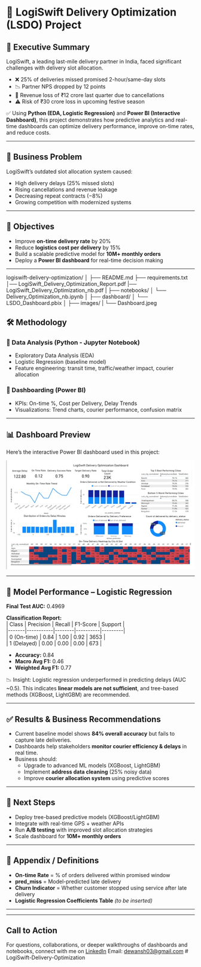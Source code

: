 # 🚚 LogiSwift Delivery Optimization (LSDO) Project

## 📌 Executive Summary  
LogiSwift, a leading last-mile delivery partner in India, faced significant challenges with delivery slot allocation.  
- ❌ 25% of deliveries missed promised 2-hour/same-day slots  
- 📉 Partner NPS dropped by 12 points  
- 💸 Revenue loss of ₹12 crore last quarter due to cancellations  
- ⚠️ Risk of ₹30 crore loss in upcoming festive season  

✅ Using **Python (EDA, Logistic Regression)** and **Power BI (Interactive Dashboard)**, this project demonstrates how predictive analytics and real-time dashboards can optimize delivery performance, improve on-time rates, and reduce costs.

---

## 🏢 Business Problem  
LogiSwift’s outdated slot allocation system caused:  
- High delivery delays (25% missed slots)  
- Rising cancellations and revenue leakage  
- Decreasing repeat contracts (−8%)  
- Growing competition with modernized systems  

---

## 🎯 Objectives  
- Improve **on-time delivery rate** by 20%  
- Reduce **logistics cost per delivery** by 15%  
- Build a scalable predictive model for **10M+ monthly orders**  
- Deploy a **Power BI dashboard** for real-time decision making  

---
logiswift-delivery-optimization/
│
├── README.md
├── requirements.txt
│── LogiSwift_Delivery_Optimization_Report.pdf
|── LogiSwift_Delivery_Optimization_nb.pdf
|
├── notebooks/
│ └── Delivery_Optimization_nb.ipynb
│
├── dashboard/
│ └── LSDO_Dashboard.pbix
│
├── images/
|  └── Dashboard.jpeg


## 🛠️ Methodology  
### 🔹 Data Analysis (Python - Jupyter Notebook)  
- Exploratory Data Analysis (EDA)  
- Logistic Regression (baseline model)  
- Feature engineering: transit time, traffic/weather impact, courier allocation  

### 🔹 Dashboarding (Power BI)  
- KPIs: On-time %, Cost per Delivery, Delay Trends  
- Visualizations: Trend charts, courier performance, confusion matrix  

---

## 📊 Dashboard Preview  
Here’s the interactive Power BI dashboard used in this project:  

![Delivery Optimization Dashboard](images/Dashboard.jpeg)  

---

## 🤖 Model Performance – Logistic Regression  
**Final Test AUC:** 0.4969  

**Classification Report:**  
| Class | Precision | Recall | F1-Score | Support |  
|-------|-----------|--------|----------|---------|  
| 0 (On-time) | 0.84 | 1.00 | 0.92 | 3653 |  
| 1 (Delayed) | 0.00 | 0.00 | 0.00 | 673 |  

- **Accuracy:** 0.84  
- **Macro Avg F1:** 0.46  
- **Weighted Avg F1:** 0.77  

📉 Insight: Logistic regression underperformed in predicting delays (AUC ~0.5). This indicates **linear models are not sufficient**, and tree-based methods (XGBoost, LightGBM) are recommended.

---

## ✅ Results & Business Recommendations  
- Current baseline model shows **84% overall accuracy** but fails to capture late deliveries.  
- Dashboards help stakeholders **monitor courier efficiency & delays** in real time.  
- Business should:  
  - Upgrade to advanced ML models (XGBoost, LightGBM)  
  - Implement **address data cleaning** (25% noisy data)  
  - Improve **courier allocation system** using predictive scores  

---

## 🔮 Next Steps  
- Deploy tree-based predictive models (XGBoost/LightGBM)  
- Integrate with real-time GPS + weather APIs  
- Run **A/B testing** with improved slot allocation strategies  
- Scale dashboard for **10M+ monthly orders**  

---

## 📂 Appendix / Definitions  
- **On-time Rate** = % of orders delivered within promised window  
- **pred_miss** = Model-predicted late delivery  
- **Churn Indicator** = Whether customer stopped using service after late delivery  
- **Logistic Regression Coefficients Table** *(to be inserted)*  

---

---

## Call to Action

For questions, collaborations, or deeper walkthroughs of dashboards and notebooks, connect with me on [LinkedIn](https://www.linkedin.com/in/dewansh-vishwakarma)
Email: dewansh03@gmail.com
#   L o g i S w i f t - D e l i v e r y - O p t i m i z a t i o n 
 
 
